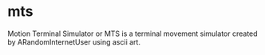 # mts
Motion Terminal Simulator or MTS is a terminal movement simulator created by ARandomInternetUser using ascii art.
